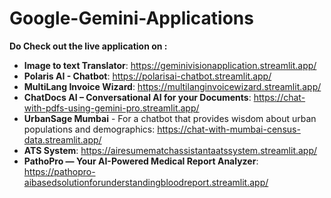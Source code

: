 # Google-Gemini-Applications

**Do Check out the live application on :**
<ul>
  <li>
    <strong>Image to text Translator</strong>: 
    <a href="https://geminivisionapplication.streamlit.app/">https://geminivisionapplication.streamlit.app/</a>
  </li>
  <li>
    <strong>Polaris AI - Chatbot</strong>: 
    <a href="https://polarisai-chatbot.streamlit.app/">https://polarisai-chatbot.streamlit.app/</a>
  </li>
  <li>
    <strong>MultiLang Invoice Wizard</strong>: 
    <a href="https://multilanginvoicewizard.streamlit.app/">https://multilanginvoicewizard.streamlit.app/</a>
  </li>
  <li>
    <strong>ChatDocs AI – Conversational AI for your Documents</strong>: 
    <a href="https://chat-with-pdfs-using-gemini-pro.streamlit.app/">https://chat-with-pdfs-using-gemini-pro.streamlit.app/</a>
  </li>
  <li>
    <strong>UrbanSage Mumbai</strong> - For a chatbot that provides wisdom about urban populations and demographics: 
    <a href="https://chat-with-mumbai-census-data.streamlit.app/">https://chat-with-mumbai-census-data.streamlit.app/</a>
  </li>
  <li>
    <strong>ATS System</strong>: 
    <a href="https://airesumematchassistantaatssystem.streamlit.app/">https://airesumematchassistantaatssystem.streamlit.app/</a>
  </li>
   <li>
    <strong>PathoPro — Your AI-Powered Medical Report Analyzer</strong>: 
    <a href="https://pathopro-aibasedsolutionforunderstandingbloodreport.streamlit.app/">https://pathopro-aibasedsolutionforunderstandingbloodreport.streamlit.app/</a>
  </li>
</ul>        

